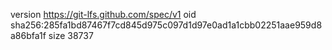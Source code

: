 version https://git-lfs.github.com/spec/v1
oid sha256:285fa1bd87467f7cd845d975c097d1d97e0ad1a1cbb02251aae959d8a86bfa1f
size 38737
